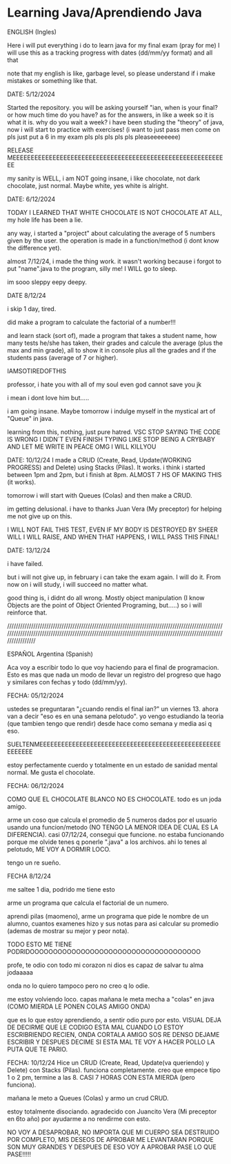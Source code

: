 # Learning Java/Aprendiendo Java

ENGLISH (Ingles)

Here i will put everything i do to learn java for my final exam (pray for me)
I will use this as a tracking progress with dates (dd/mm/yy format) and all that

note that my english is like, garbage level, so please understand if i make mistakes or something like that.

DATE: 5/12/2024

Started the repository.
you will be asking yourself "ian, when is your final? or how much time do you have?
as for the answers, in like a week so it is what it is.
why do you wait a week?
i have been studing the "theory" of java, now i will start to practice with exercises! (i want to just pass men come on pls just put a 6 in my exam pls pls pls pls pls pleaseeeeeeee)

RELEASE MEEEEEEEEEEEEEEEEEEEEEEEEEEEEEEEEEEEEEEEEEEEEEEEEEEEEEEEEEEEE

my sanity is WELL, i am NOT going insane, i like chocolate, not dark chocolate, just normal. Maybe white, yes white is alright.

DATE: 6/12/2024

TODAY I LEARNED THAT WHITE CHOCOLATE IS NOT CHOCOLATE AT ALL, my hole life has been a lie.

any way, i started a "project" about calculating the average of 5 numbers given by the user. the operation is made in a function/method (i dont know the difference yet).

almost 7/12/24, i made the thing work. it wasn't working because i forgot to put "name".java to the program, silly me! I WILL go to sleep.

im sooo sleppy eepy deepy.

DATE 8/12/24

i skip 1 day, tired.

did make a program to calculate the factorial of a number!!!

and learn stack (sort of), made a program that takes a student name, how many tests he/she has taken, their grades and calcule the average (plus the max and min grade), all to show it in console plus all the grades and if the students pass (average of 7 or higher).

IAMSOTIREDOFTHIS

professor, i hate you with all of my soul
even god cannot save you 
jk

i mean i dont love him but.....

i am going insane. Maybe tomorrow i indulge myself in the mystical art of "Queue" in java.

learning from this, nothing, just pure hatred. 
VSC STOP SAYING THE CODE IS WRONG I DIDN´T EVEN FINISH TYPING LIKE STOP BEING A CRYBABY AND LET ME WRITE IN PEACE OMG I WILL KILLYOU

DATE: 10/12/24
I made a CRUD (Create, Read, Update(WORKING PROGRESS) and Delete) using Stacks (Pilas). It works. i think i started between 1pm and 2pm, but i finish at 8pm. ALMOST 7 HS OF MAKING THIS (it works).

tomorrow i will start with Queues (Colas) and then make a CRUD.

im getting delusional. i have to thanks Juan Vera (My preceptor) for helping me not give up on this.

I WILL NOT FAIL THIS TEST, EVEN IF MY BODY IS DESTROYED BY SHEER WILL I WILL RAISE, AND WHEN THAT HAPPENS, I  WILL  PASS  THIS  FINAL!

DATE: 13/12/24

i have failed.

but i will not give up, in february i can take the exam again. I will do it. From now on i will study, i will succeed no matter what.

good thing is, i didnt do all wrong. Mostly object manipulation (I know Objects are the point of Object Oriented Programing, but.....) so i will reinforce that.

///////////////////////////////////////////////////////////////////////////////////////////////////////////////////////////////////////////////////////////////////////////////////////////////////////////////////

ESPAÑOL Argentina (Spanish)

Aca voy a escribir todo lo que voy haciendo para el final de programacion.
Esto es mas que nada un modo de llevar un registro del progreso que hago y similares con fechas y todo (dd/mm/yy).

FECHA: 05/12/2024

ustedes se preguntaran "¿cuando rendis el final ian?"
un viernes 13.
ahora van a decir "eso es en una semana pelotudo".
yo vengo estudiando la teoria  (que tambien tengo que rendir) desde hace como semana y media asi q eso.

SUELTENMEEEEEEEEEEEEEEEEEEEEEEEEEEEEEEEEEEEEEEEEEEEEEEEEEEEEEEEEE

estoy perfectamente cuerdo y totalmente en un estado de sanidad mental normal. Me gusta el chocolate.

FECHA: 06/12/2024

COMO QUE EL CHOCOLATE BLANCO NO ES CHOCOLATE. todo es un joda amigo.

arme un coso que calcula el promedio de 5 numeros dados por el usuario usando una funcion/metodo (NO TENGO LA MENOR IDEA DE CUAL ES LA DIFERENCIA).
casi 07/12/24, consegui que funcione. no estaba funcionando porque me olvide tenes q ponerle ".java" a los archivos. ahi lo tenes al pelotudo, ME VOY A DORMIR LOCO.

tengo un re sueño.

FECHA 8/12/24

me saltee 1 dia, podrido me tiene esto

arme un programa que calcula el factorial de un numero.

aprendi pilas (maomeno), arme un programa que pide le nombre de un alumno, cuantos examenes hizo y sus notas para asi calcular su promedio (ademas de mostrar su mejor y peor nota).

TODO ESTO ME TIENE PODRIDOOOOOOOOOOOOOOOOOOOOOOOOOOOOOOOOOOOOO

profe, te odio con todo mi corazon
ni dios es capaz de salvar tu alma
jodaaaaa

onda no lo quiero tampoco pero no creo q lo odie.

me estoy volviendo loco. capas mañana le meta mecha a "colas" en java (COMO MIERDA LE PONEN COLAS AMIGO ONDA)

que es lo que estoy aprendiendo, a sentir odio puro por esto.
VISUAL DEJA DE DECIRME QUE LE CODIGO ESTA MAL CUANDO LO ESTOY ESCRIBRIENDO RECIEN, ONDA CORTALA AMIGO SOS RE DENSO DEJAME ESCRIBIR Y DESPUES DECIME SI ESTA MAL TE VOY A HACER POLLO LA PUTA QUE TE PARIO.

FECHA: 10/12/24
Hice un CRUD (Create, Read, Update(va queriendo) y Delete) con Stacks (Pilas). funciona completamente. creo que empece tipo 1 o 2 pm, termine a las 8. CASI 7 HORAS CON ESTA MIERDA (pero funciona).

mañana le meto a Queues (Colas) y armo un crud CRUD.

estoy totalmente disociando. agradecido con Juancito Vera (Mi preceptor en 6to año) por ayudarme a no rendirme con esto.

NO VOY A DESAPROBAR, NO IMPORTA QUE MI CUERPO SEA DESTRUIDO POR COMPLETO, MIS DESEOS DE APROBAR ME LEVANTARAN PORQUE SON MUY GRANDES Y DESPUES DE ESO VOY A APROBAR PASE LO QUE PASE!!!!!
